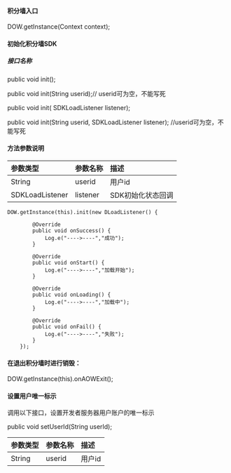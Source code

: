 #### 

#### 积分墙入口

DOW.getInstance\(Context context\);

#### 初始化积分墙SDK

##### 接口名称

public void init\(\);

public void init\(String userid\);// userid可为空，不能写死

public void init\( SDKLoadListener listener\);

public void init\(String userid, SDKLoadListener listener\); //userid可为空，不能写死

#### 方法参数说明

| 参数类型 | 参数名称 | 描述 |
| :--- | :--- | :--- |
| String | userid | 用户id |
| SDKLoadListener | listener | SDK初始化状态回调 |

```
DOW.getInstance(this).init(new DLoadListener() {

        @Override
        public void onSuccess() {
            Log.e("---->----","成功");
        }

        @Override
        public void onStart() {
            Log.e("---->----","加载开始");
        }

        @Override
        public void onLoading() {
            Log.e("---->----","加载中");
        }

        @Override
        public void onFail() {
            Log.e("---->----","失败");
        }
    });
```

#### **在退出积分墙时进行销毁：**

DOW.getInstance\(this\).onAOWExit\(\);

#### **设置用户唯一标示**

调用以下接口，设置开发者服务器用户账户的唯一标示

public void setUserId\(String userId\);


| 参数类型 | 参数名称 | 描述 |
| :--- | :--- | :--- |
| String | userid | 用户id |

 

